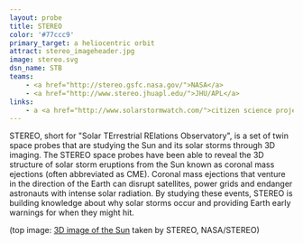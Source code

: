 ```yaml
---
layout: probe
title: STEREO
color: '#77ccc9'
primary_target: a heliocentric orbit
attract: stereo_imageheader.jpg
image: stereo.svg
dsn_name: STB
teams:
    - <a href="http://stereo.gsfc.nasa.gov/">NASA</a>
    - <a href="http://www.stereo.jhuapl.edu/">JHU/APL</a>
links:
    - a <a href="http://www.solarstormwatch.com/">citizen science project</a> for anyone to make new scientific discoveries with STEREO's data
---
```

STEREO, short for "Solar TErrestrial RElations Observatory", is a set of twin space probes that are studying the Sun and its solar storms through 3D imaging. The STEREO space probes have been able to reveal the 3D structure of solar storm eruptions from the Sun known as coronal mass ejections (often abbreviated as CME). Coronal mass ejections that venture in the direction of the Earth can disrupt satellites, power grids and endanger astronauts with intense solar radiation. By studying these events, STEREO is building knowledge about why solar storms occur and providing Earth early warnings for when they might hit.

<div class="caption">(top image: <a href="http://www.nasa.gov/mission_pages/stereo/news/stereo3D_press.html">3D image of the Sun</a> taken by STEREO, NASA/STEREO)</div>